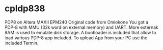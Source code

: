 # cpldp838
PDP8 on Altera MAXII EPM240 Original code from Omiokone
You got a PDP-8 with MMU (32k word on external memory) and UART.
More externak RAM is used to emulate disk storage.
A bootloader is included that allow to load various PDP-8 app included.
To upload App from your PC use the included Termin.
